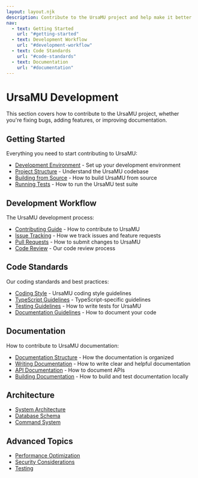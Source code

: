 ```yaml
---
layout: layout.njk
description: Contribute to the UrsaMU project and help make it better
nav:
  - text: Getting Started
    url: "#getting-started"
  - text: Development Workflow
    url: "#development-workflow"
  - text: Code Standards
    url: "#code-standards"
  - text: Documentation
    url: "#documentation"
---
```


# UrsaMU Development

This section covers how to contribute to the UrsaMU project, whether you're fixing bugs, adding features, or improving documentation.

## Getting Started

Everything you need to start contributing to UrsaMU:

- [Development Environment](./environment.md) - Set up your development environment
- [Project Structure](./structure.md) - Understand the UrsaMU codebase
- [Building from Source](./building.md) - How to build UrsaMU from source
- [Running Tests](./testing.md) - How to run the UrsaMU test suite

## Development Workflow

The UrsaMU development process:

- [Contributing Guide](./contributing.md) - How to contribute to UrsaMU
- [Issue Tracking](./issues.md) - How we track issues and feature requests
- [Pull Requests](./pull-requests.md) - How to submit changes to UrsaMU
- [Code Review](./code-review.md) - Our code review process

## Code Standards

Our coding standards and best practices:

- [Coding Style](./style.md) - UrsaMU coding style guidelines
- [TypeScript Guidelines](./typescript.md) - TypeScript-specific guidelines
- [Testing Guidelines](./testing-guidelines.md) - How to write tests for UrsaMU
- [Documentation Guidelines](./documentation-guidelines.md) - How to document your code

## Documentation

How to contribute to UrsaMU documentation:

- [Documentation Structure](./docs-structure.md) - How the documentation is organized
- [Writing Documentation](./writing-docs.md) - How to write clear and helpful documentation
- [API Documentation](./api-docs.md) - How to document APIs
- [Building Documentation](./building-docs.md) - How to build and test documentation locally

## Architecture

- [System Architecture](./architecture.md)
- [Database Schema](./database-schema.md)
- [Command System](./command-system.md)

## Advanced Topics

- [Performance Optimization](./performance.md)
- [Security Considerations](./security.md)
- [Testing](./testing.md) 